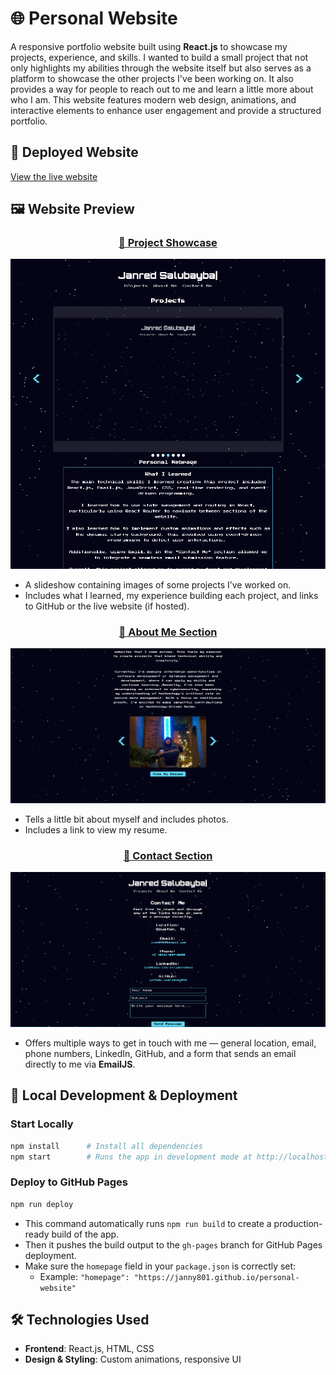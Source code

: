 # 🌐 Personal Website  

A responsive portfolio website built using **React.js** to showcase my projects, experience, and skills. I wanted to build a small project that not only highlights my abilities through the website itself but also serves as a platform to showcase the other projects I've been working on. It also provides a way for people to reach out to me and learn a little more about who I am. This website features modern web design, animations, and interactive elements to enhance user engagement and provide a structured portfolio.

## 🔗 Deployed Website  
[View the live website](https://janny801.github.io/personal-website)

## 🖼️ Website Preview  

<div align="center"><h3><u>📸 Project Showcase</u></h3></div>

<p align="center">
  <img src="imgs/projectspage.png" alt="Projects Page">
</p>  

- A slideshow containing images of some projects I’ve worked on.  
- Includes what I learned, my experience building each project, and links to GitHub or the live website (if hosted).

<div align="center"><h3><u>📸 About Me Section</u></h3></div>

<p align="center">
  <img src="imgs/aboutmepage.png" alt="About Me Page">
</p>  

- Tells a little bit about myself and includes photos.  
- Includes a link to view my resume.

<div align="center"><h3><u>📸 Contact Section</u></h3></div>

<p align="center">
  <img src="imgs/contactmepage.png" alt="Contact Me Page">
</p>  

- Offers multiple ways to get in touch with me — general location, email, phone numbers, LinkedIn, GitHub, and a form that sends an email directly to me via **EmailJS**.

## 🧪 Local Development & Deployment

### Start Locally  
```bash
npm install      # Install all dependencies
npm start        # Runs the app in development mode at http://localhost:3000/
```

### Deploy to GitHub Pages  
```bash
npm run deploy
```

- This command automatically runs `npm run build` to create a production-ready build of the app.  
- Then it pushes the build output to the `gh-pages` branch for GitHub Pages deployment.  
- Make sure the `homepage` field in your `package.json` is correctly set:  
  - Example: `"homepage": "https://janny801.github.io/personal-website"`

## 🛠️ Technologies Used  
- **Frontend**: React.js, HTML, CSS  
- **Design & Styling**: Custom animations, responsive UI  
